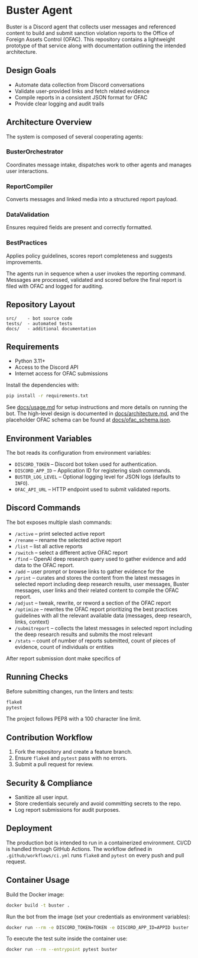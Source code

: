 # Buster Agent

Buster is a Discord agent that collects user messages and referenced content to
build and submit sanction violation reports to the Office of Foreign Assets
Control (OFAC). This repository contains a lightweight prototype of that service
along with documentation outlining the intended architecture.

## Design Goals

- Automate data collection from Discord conversations
- Validate user-provided links and fetch related evidence
- Compile reports in a consistent JSON format for OFAC
- Provide clear logging and audit trails

## Architecture Overview

The system is composed of several cooperating agents:

### BusterOrchestrator
Coordinates message intake, dispatches work to other agents and manages user
interactions.

### ReportCompiler
Converts messages and linked media into a structured report payload.

### DataValidation
Ensures required fields are present and correctly formatted.

### BestPractices
Applies policy guidelines, scores report completeness and suggests improvements.

The agents run in sequence when a user invokes the reporting command. Messages
are processed, validated and scored before the final report is filed with OFAC
and logged for auditing.

## Repository Layout

```
src/    - bot source code
tests/  - automated tests
docs/   - additional documentation
```

## Requirements

- Python 3.11+
- Access to the Discord API
- Internet access for OFAC submissions

Install the dependencies with:

```bash
pip install -r requirements.txt
```

See [docs/usage.md](docs/usage.md) for setup instructions and more details on running the bot.
The high-level design is documented in [docs/architecture.md](docs/architecture.md),
and the placeholder OFAC schema can be found at [docs/ofac_schema.json](docs/ofac_schema.json).

## Environment Variables

The bot reads its configuration from environment variables:

- `DISCORD_TOKEN` – Discord bot token used for authentication.
- `DISCORD_APP_ID` – Application ID for registering slash commands.
- `BUSTER_LOG_LEVEL` – Optional logging level for JSON logs (defaults to `INFO`).
- `OFAC_API_URL` – HTTP endpoint used to submit validated reports.

## Discord Commands

The bot exposes multiple slash commands:
- `/active` – print selected active report
- `/rename` – rename the selected active report
- `/list` – list all active reports
- `/switch` – select a different active OFAC report
- `/find` – OpenAI deep research query used to gather evidence and add data to the OFAC report.
- `/add` – user prompt or browse links to gather evidence for the
- `/print` – curates and stores the content from the latest messages in selected report including deep research results, user messages, Buster messages, user links and their related content to compile the OFAC report.
- `/adjust` – tweak, rewrite, or reword a section of the OFAC report
- `/optimize` – rewrites the OFAC report prioritizing the best practices guidelines with all the relevant available data (messages, deep research, links, context) 
- `/submitreport` – collects the latest messages in selected report including the deep research results and submits the most relevant 
- `/stats` – count of number of reports submitted, count of pieces of evidence, count of individuals or entities

After report submission dont make specifics of 


## Running Checks

Before submitting changes, run the linters and tests:

```bash
flake8
pytest
```

The project follows PEP8 with a 100 character line limit.

## Contribution Workflow

1. Fork the repository and create a feature branch.
2. Ensure `flake8` and `pytest` pass with no errors.
3. Submit a pull request for review.

## Security & Compliance

- Sanitize all user input.
- Store credentials securely and avoid committing secrets to the repo.
- Log report submissions for audit purposes.

## Deployment

The production bot is intended to run in a containerized environment. CI/CD is
handled through GitHub Actions. The workflow defined in
`.github/workflows/ci.yml` runs `flake8` and `pytest` on every push and pull
request.


## Container Usage

Build the Docker image:

```bash
docker build -t buster .
```

Run the bot from the image (set your credentials as environment variables):

```bash
docker run --rm -e DISCORD_TOKEN=TOKEN -e DISCORD_APP_ID=APPID buster
```

To execute the test suite inside the container use:

```bash
docker run --rm --entrypoint pytest buster
```
